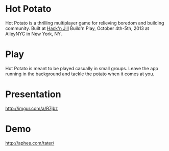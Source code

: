 # Hot Potato

Hot Potato is a thrilling multiplayer game for relieving boredom and building community. Built at [Hack'n Jill](http://hacknjill.com/) Build'n Play, October 4th-5th, 2013 at AlleyNYC in New York, NY.

# Play

Hot Potato is meant to be played casually in small groups. Leave the app running in the background and tackle the potato when it comes at you.

# Presentation

http://imgur.com/a/R7jbz

# Demo

http://aphes.com/tater/

